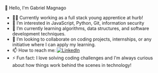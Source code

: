   👋 Hello, I'm Gabriel Magnago

- 👨‍💻 Currently working as a full stack young apprentice at hurb!
- 👀 I’m interested in JavaScript, Python, Git, information security
- 🌱 I’m currently learning algorithms, data structures, and software development techniques.
- 💞️ I’m looking to collaborate on coding projects, internships, or any initiative where I can apply my learning.
- 📫 How to reach me:   [![LinkedIn](https://img.shields.io/badge/-LinkedIn-blue?style=flat-square&logo=Linkedin&logoColor=white)](https://www.linkedin.com/in/seu-usuario)
 - ⚡ Fun fact: I love solving coding challenges and I'm always curious about how things work behind the scenes in technology!

<!---
GabrielMagnago3007/GabrielMagnago3007 is a ✨ special ✨ repository because its `README.md` (this file) appears on your GitHub profile.
You can click the Preview link to take a look at your changes.
--->
